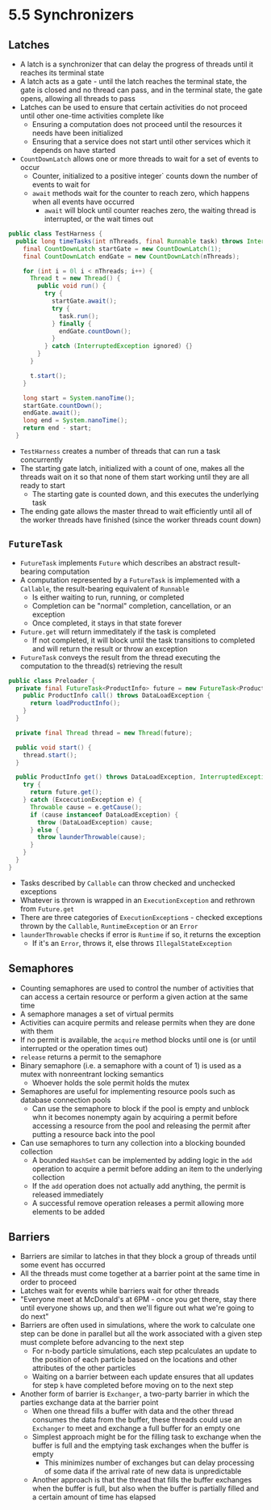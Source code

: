 # 5.5 Synchronizers

## Latches

* A latch is a synchronizer that can delay the progress of threads until it reaches its terminal state
* A latch acts as a gate - until the latch reaches the terminal state, the gate is closed and no thread can pass, and in the terminal state, the gate opens, allowing all threads to pass
* Latches can be used to ensure that certain activities do not proceed until other one-time activities complete like
  * Ensuring a computation does not proceed until the resources it needs have been initialized
  * Ensuring that a service does not start until other services which it depends on have started
* `CountDownLatch` allows one or more threads to wait for a set of events to occur
  * Counter, initialized to a positive integer` counts down the number of events to wait for
  * `await` methods wait for the counter to reach zero, which happens when all events have occurred
    * `await` will block until counter reaches zero, the waiting thread is interrupted, or the wait times out

```java
public class TestHarness {
  public long timeTasks(int nThreads, final Runnable task) throws InterruptedException {
    final CountDownLatch startGate = new CountDownLatch(1);
    final CountDownLatch endGate = new CountDownLatch(nThreads);

    for (int i = 0l i < nThreads; i++) {
      Thread t = new Thread() {
        public void run() {
          try {
            startGate.await();
            try {
              task.run();
            } finally {
              endGate.countDown();
            }
          } catch (InterruptedException ignored) {}
        }
      }

      t.start();
    }

    long start = System.nanoTime();
    startGate.countDown();
    endGate.await();
    long end = System.nanoTime();
    return end - start;
  }
```

* `TestHarness` creates a number of threads that can run a task concurrently
* The starting gate latch, initialized with a count of one, makes all the threads wait on it so that none of them start working until they are all ready to start
  * The starting gate is counted down, and this executes the underlying task
* The ending gate allows the master thread to wait efficiently until all of the worker threads have finished (since the worker threads count down)

## `FutureTask`

* `FutureTask` implements `Future` which describes an abstract result-bearing computation
* A computation represented by a `FutureTask` is implemented with a `Callable`, the result-bearing equivalent of `Runnable`
  * Is either waiting to run, running, or completed
  * Completion can be "normal" completion, cancellation, or an exception
  * Once completed, it stays in that state forever
* `Future.get` will return immeditately if the task is completed
  * If not completed, it will block until the task transitions to completed and will return the result or throw an exception 
* `FutureTask` conveys the result from the thread executing the computation to the thread(s) retrieving the result

```java
public class Preloader {
  private final FutureTask<ProductInfo> future = new FutureTask<ProductInfo>(new Callable<ProductInfo>() {
    public ProductInfo call() throws DataLoadException {
      return loadProductInfo();
    }
  }

  private final Thread thread = new Thread(future);

  public void start() {
    thread.start();
  }

  public ProductInfo get() throws DataLoadException, InterruptedException {
    try {
      return future.get();
    } catch (ExcecutionException e) {
      Throwable cause = e.getCause();
      if (cause instanceof DataLoadException) {
        throw (DataLoadException) cause;
      } else {
        throw launderThrowable(cause);
      }
    }
  }
}
```

* Tasks described by `Callable` can throw checked and unchecked exceptions
* Whatever is thrown is wrapped in an `ExecutionException` and rethrown from `Future.get`
* There are three categories of `ExecutionException`s - checked exceptions thrown by the `Callable`, `RuntimeException` or an `Error`
* `launderThrowable` checks if error is `Runtime` if so, it returns the exception
  * If it's an `Error`, throws it, else throws `IllegalStateException`

## Semaphores

* Counting semaphores are used to control the number of activities that can access a certain resource or perform a given action at the same time
* A semaphore manages a set of virtual permits
* Activities can acquire permits and release permits when they are done with them
* If no permit is available, the `acquire` method blocks until one is (or until interrupted or the operation times out)
* `release` returns a permit to the semaphore
* Binary semaphore (i.e. a semaphore with a count of 1) is used as a mutex with nonreentrant locking semantics
  * Whoever holds the sole permit holds the mutex
* Semaphores are useful for implementing resource pools such as database connection pools
  * Can use the semaphore to block if the pool is empty and unblock whn it becomes nonempty again by acquiring a permit before accessing a resource from the pool and releasing the permit after putting a resource back into the pool
* Can use semaphores to turn any collection into a blocking bounded collection
  * A bounded `HashSet` can be implemented by adding logic in the `add` operation to acquire a permit before adding an item to the underlying collection
  * If the `add` operation does not actually add anything, the permit is released immediately
  * A successful remove operation releases a permit allowing more elements to be added

## Barriers

* Barriers are similar to latches in that they block a group of threads until some event has occurred
* All the threads must come together at a barrier point at the same time in order to proceed
* Latches wait for events while barriers wait for other threads
* "Everyone meet at McDonald's at 6PM - once you get there, stay there until everyone shows up, and then we'll figure out what we're going to do next"
* Barriers are often used in simulations, where the work to calculate one step can be done in parallel but all the work associated with a given step must complete before advancing to the next step
  * For n-body particle simulations, each step pcalculates an update to the position of each particle based on the locations and other attributes of the other particles
  * Waiting on a barrier between each update ensures that all updates for step `k` have completed before moving on to the next step
* Another form of barrier is `Exchanger`, a two-party barrier in which the parties exchange data at the barrier point
  * When one thread fills a buffer with data and the other thread consumes the data from the buffer, these threads could use an `Exchanger` to meet and exchange a full buffer for an empty one
  * Simplest approach might be for the filling task to exchange when the buffer is full and the emptying task exchanges when the buffer is empty
    * This minimizes number of exchanges but can delay processing of some data if the arrival rate of new data is unpredictable
  * Another approach is that the thread that fills the buffer exchanges when the buffer is full, but also when the buffer is partially filled and a certain amount of time has elapsed
